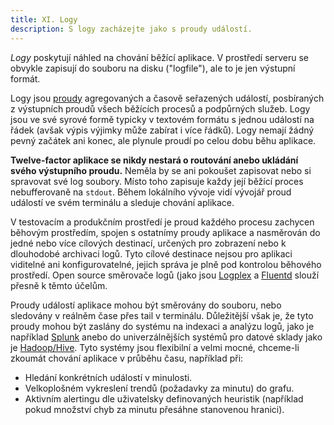 ```yaml
---
title: XI. Logy
description: S logy zacházejte jako s proudy událostí.
---
```

*Logy* poskytují náhled na chování běžící aplikace. V prostředí serveru se obvykle zapisují do souboru na disku ("logfile"), ale to je jen výstupní formát.

Logy jsou [proudy](https://adam.herokuapp.com/past/2011/4/1/logs_are_streams_not_files/) agregovaných a časově seřazených událostí, posbíraných z výstupních proudů všech běžících procesů a podpůrných služeb. Logy jsou ve své syrové formě typicky v textovém formátu s jednou událostí na řádek (avšak výpis výjimky může zabírat i více řádků). Logy nemají žádný pevný začátek ani konec, ale plynule proudí po celou dobu běhu aplikace.

**Twelve-factor aplikace se nikdy nestará o routování anebo ukládání svého výstupního proudu.** Neměla by se ani pokoušet zapisovat nebo si spravovat své log soubory. Místo toho zapisuje každy její běžící proces nebufferovaně na `stdout`. Během lokálního vývoje vidí vývojář proud událostí ve svém terminálu a sleduje chování aplikace.

V testovacím a produkčním prostředí je proud každého procesu zachycen běhovým prostředím, spojen s ostatnímy proudy aplikace a nasměrován do jedné nebo více cílových destinací, určených pro zobrazení nebo k dlouhodobé archivaci logů. Tyto cílové destinace nejsou pro aplikaci viditelné ani konfigurovatelné, jejich správa je plně pod kontrolou běhového prostředí. Open source směrovače logů (jako jsou [Logplex](https://github.com/heroku/logplex) a [Fluentd](https://github.com/fluent/fluentd) slouží přesně k těmto účelům.

Proudy událostí aplikace mohou být směrovány do souboru, nebo sledovány v reálněm čase přes tail v terminálu. Důležitější však je, že tyto proudy mohou být zaslány do systému na indexaci a analýzu logů, jako je například [Splunk](http://www.splunk.com/) anebo do univerzálnějších systémů pro datové sklady jako je [Hadoop/Hive](http://hive.apache.org/). Tyto systémy jsou flexibilní a velmi mocné, chceme-li zkoumát chování aplikace v průběhu času, například při:

* Hledání konkrétních událostí v minulosti.
* Velkoplošném vykreslení trendů (požadavky za minutu) do grafu.
* Aktivním alertingu dle uživatelsky definovaných heuristik (například pokud množství chyb za minutu přesáhne stanovenou hranici).
